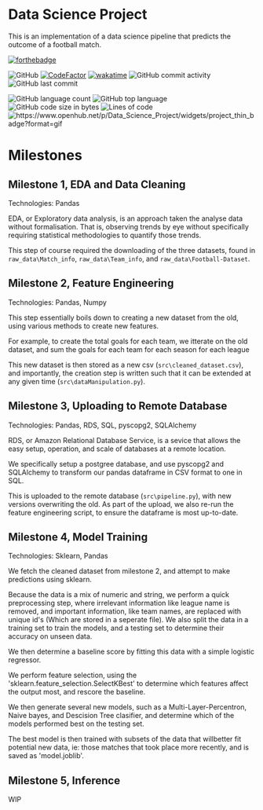 # Data Science Project
This is an implementation of a data science pipeline that predicts the outcome of a football match.

[![forthebadge](https://forthebadge.com/images/badges/made-with-python.svg)](https://forthebadge.com)


![GitHub](https://img.shields.io/github/license/SK1Y101/Data_Science_Project)
[![CodeFactor](https://www.codefactor.io/repository/github/SK1Y101/Data_Science_Project/badge)](https://www.codefactor.io/repository/github/SK1Y101/Data_Science_Project)
[![wakatime](https://wakatime.com/badge/github/SK1Y101/Data_Science_Project.svg)](https://wakatime.com/badge/github/SK1Y101/Data_Science_Project)
![GitHub commit activity](https://img.shields.io/github/commit-activity/w/SK1Y101/Data_Science_Project)
![GitHub last commit](https://img.shields.io/github/last-commit/SK1Y101/Data_Science_Project)

![GitHub language count](https://img.shields.io/github/languages/count/SK1Y101/Data_Science_Project)
![GitHub top language](https://img.shields.io/github/languages/top/SK1Y101/Data_Science_Project)
![GitHub code size in bytes](https://img.shields.io/github/languages/code-size/SK1Y101/Data_Science_Project)
![Lines of code](https://img.shields.io/tokei/lines/github.com/SK1Y101/Data_Science_Project)
<img src="https://www.openhub.net/p/Data_Science_Project/widgets/project_thin_badge?format=gif" alt="https://www.openhub.net/p/Data_Science_Project/widgets/project_thin_badge?format=gif" style="border-radius: 0.25rem;">

# Milestones

## Milestone 1, EDA and Data Cleaning

Technologies: Pandas

EDA, or Exploratory data analysis, is an approach taken the analyse data without formalisation. That is, observing trends by eye without specifically requiring statistical methodologies to quantify those trends.

This step of course required the downloading of the three datasets, found in `raw_data\Match_info`, `raw_data\Team_info`, and `raw_data\Football-Dataset`.

## Milestone 2, Feature Engineering

Technologies: Pandas, Numpy

This step essentially boils down to creating a new dataset from the old, using various methods to create new features.

For example, to create the total goals for each team, we itterate on the old dataset, and sum the goals for each team for each season for each league

This new dataset is then stored as a new csv (`src\cleaned_dataset.csv`), and importantly, the creation step is written such that it can be extended at any given time (`src\dataManipulation.py`).

## Milestone 3, Uploading to Remote Database

Technologies: Pandas, RDS, SQL, pyscopg2, SQLAlchemy

RDS, or Amazon Relational Database Service, is a sevice that allows the easy setup, operation, and scale of databases at a remote location.

We specifically setup a postgree database, and use pyscopg2 and SQLAlchemy to transform our pandas dataframe in CSV format to one in SQL.

This is uploaded to the remote database (`src\pipeline.py`), with new versions overwriting the old.
As part of the upload, we also re-run the feature engineering script, to ensure the dataframe is most up-to-date.

## Milestone 4, Model Training

Technologies: Sklearn, Pandas

We fetch the cleaned dataset from milestone 2, and attempt to make predictions using sklearn.

Because the data is a mix of numeric and string, we perform a quick preprocessing step, where irrelevant information like league name is removed, and important information, like team names, are replaced with unique id's (Which are stored in a seperate file).
We also split the data in a training set to train the models, and a testing set to determine their accuracy on unseen data.

We then determine a baseline score by fitting this data with a simple logistic regressor.

We perform feature selection, using the 'sklearn.feature_selection.SelectKBest' to determine which features affect the output most, and rescore the baseline.

We then generate several new models, such as a Multi-Layer-Percentron, Naive bayes, and Descision Tree clasifier, and determine which of the models performed best on the testing set.

The best model is then trained with subsets of the data that willbetter fit potential new data, ie: those matches that took place more recently, and is saved as 'model.joblib'.

## Milestone 5, Inference

WIP